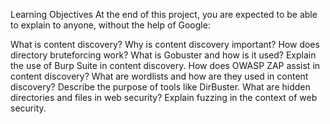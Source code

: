 Learning Objectives
At the end of this project, you are expected to be able to explain to anyone, without the help of Google:

What is content discovery?
Why is content discovery important?
How does directory bruteforcing work?
What is Gobuster and how is it used?
Explain the use of Burp Suite in content discovery.
How does OWASP ZAP assist in content discovery?
What are wordlists and how are they used in content discovery?
Describe the purpose of tools like DirBuster.
What are hidden directories and files in web security?
Explain fuzzing in the context of web security.
